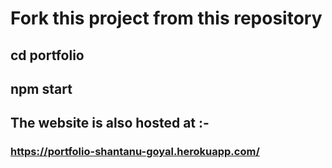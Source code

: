 # Fork this project from this repository
## cd portfolio

## npm start

## The website is also hosted at :-
### https://portfolio-shantanu-goyal.herokuapp.com/